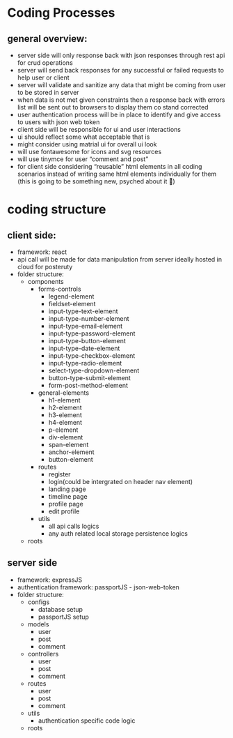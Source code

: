 # Coding Processes

## general overview: 
- server side will only response back with json responses through rest api for crud operations
- server will send back responses for any successful or failed requests to help user or client 
- server will validate and sanitize any data that might be coming from user to be stored in server
- when data is not met given constraints then a response back with errors list will be sent out to browsers to display them co stand corrected
- user authentication process will be in place to identify and give access to users with json web token
- client side will be responsible for ui and user interactions
- ui should reflect some what acceptable that is
- might consider using matrial ui  for overall ui look
- will use fontawesome for icons and svg resources
- will use tinymce for user “comment and post”
- for client side considering “reusable” html elements in all coding scenarios instead of writing same html elements individually for them (this is going to be something new, psyched about it 🙂)

# coding structure

## client side:
- framework: react
- api call will be made for data manipulation from server ideally hosted in cloud for posteruty
- folder structure:
  - components
    - forms-controls
      - legend-element
      - fieldset-element
      - input-type-text-element
      - input-type-number-element
      - input-type-email-element
      - input-type-password-element
      - input-type-button-element
      - input-type-date-element
      - input-type-checkbox-element
      - input-type-radio-element
      - select-type-dropdown-element
      - button-type-submit-element
      - form-post-method-element
    - general-elements
      - h1-element
      - h2-element
      - h3-element
      - h4-element
      - p-element
      - div-element
      - span-element
      - anchor-element
      - button-element
    - routes
      - register
      - login(could be intergrated on header nav element)
      - landing page
      - timeline page
      - profile page
      - edit profile
    - utils
      - all api calls logics
      - any auth related local storage persistence logics
  - roots


## server side
- framework: expressJS
- authentication framework: passportJS - json-web-token
- folder structure:
    - configs
        - database setup
        - passportJS setup
    - models
        - user
        - post
        - comment
    - controllers
        - user
        - post
        - comment
    - routes
        - user
        - post
        - comment
    - utils
        - authentication specific code logic
    - roots